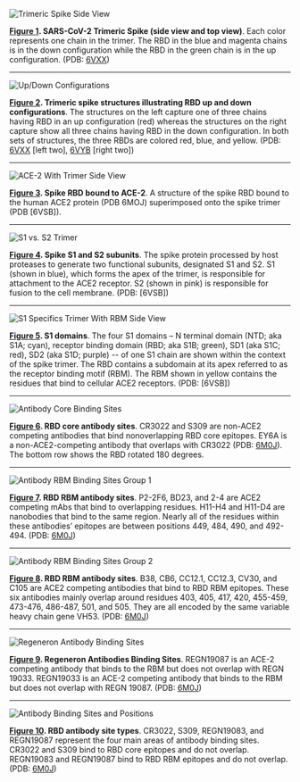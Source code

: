 <section id="fig1">

![Trimeric Spike Side View](rbd-structures/fig1.png#!width=35rem)

**[Figure 1](#fig1). SARS-CoV-2 Trimeric Spike (side view and top view)**. Each color represents one chain in the trimer. The RBD in the blue and magenta chains is in the down configuration while the RBD in the green chain is in the up configuration. (PDB: [6VXX])

[6VXX]: http://www.rcsb.org/structure/6VXX

</section>

----

<section id="fig2">

![Up/Down Configurations](rbd-structures/fig2.png#!width=70rem)

**[Figure 2](#fig2). Trimeric spike structures illustrating RBD up and down configurations**. The structures on the left capture one of three chains having RBD in an up configuration (red) whereas the structures on the right capture show all three chains having RBD in the down configuration. In both sets of structures, the three RBDs are colored red, blue, and yellow. (PDB: [6VXX] \[left two\], [6VYB] \[right two\])

[6VYB]: http://www.rcsb.org/structure/6VYB

</section>

----

<section id="fig3">

![ACE-2 With Trimer Side View](rbd-structures/fig3.png#!width=35rem)

**[Figure 3](#fig3). Spike RBD bound to ACE-2**. A structure of the spike RBD bound to the human ACE2 protein (PDB 6MOJ) superimposed onto the spike trimer (PDB [6VSB]).

</section>

----

<section id="fig4">

![S1 vs. S2 Trimer](rbd-structures/fig4.png#!width=20rem)

**[Figure 4](#fig4). Spike S1 and S2 subunits**. The spike protein processed by host proteases to generate two functional subunits, designated S1 and S2. S1 (shown in blue), which forms the apex of the trimer, is responsible for attachment to the ACE2 receptor. S2 (shown in pink) is responsible for fusion to the cell membrane. (PDB: [6VSB])

</section>

----

<section id="fig5">

![S1 Specifics Trimer With RBM Side View](rbd-structures/fig5.png#!width=70rem)

**[Figure 5](#fig5). S1 domains**. The four S1 domains – N terminal domain (NTD; aka S1A; cyan), receptor binding domain (RBD; aka S1B; green),  SD1 (aka S1C; red), SD2 (aka S1D; purple) -- of one S1 chain are shown within the context of the spike trimer. The RBD contains a subdomain at its apex referred to as the receptor binding motif (RBM). The RBM shown in yellow contains the residues that bind to cellular ACE2 receptors. (PDB: [6VSB])

</section>

----

<section id="fig6">

![Antibody Core Binding Sites](rbd-structures/fig6.png#!width=70rem)

**[Figure 6](#fig6). RBD core antibody sites**. CR3022 and S309 are non-ACE2 competing antibodies that bind nonoverlapping RBD core epitopes. EY6A is a non-ACE2-competing antibody that overlaps with CR3022 (PDB: [6M0J]). The bottom row shows the RBD rotated 180 degrees.

[6M0J]: http://www.rcsb.org/structure/6M0J

</section>

----

<section id="fig7">

![Antibody RBM Binding Sites Group 1](rbd-structures/fig7.png#!width=80rem)

**[Figure 7](#fig7). RBD RBM antibody sites**. P2-2F6, BD23, and 2-4 are ACE2 competing mAbs that bind to overlapping residues. H11-H4 and H11-D4 are nanobodies that bind to the same region. Nearly all of the residues within these antibodies’ epitopes are between positions 449, 484, 490, and 492-494. (PDB: [6M0J])

</section>

----

<section id="fig8">

![Antibody RBM Binding Sites Group 2](rbd-structures/fig8.png#!width=90rem)

**[Figure 8](#fig8). RBD RBM antibody sites**. B38, CB6, CC12.1, CC12.3, CV30, and C105 are ACE2 competing antibodies that bind to RBD RBM epitopes. These six antibodies mainly overlap around residues 403, 405, 417, 420, 455-459, 473-476, 486-487, 501, and 505. They are all encoded by the same variable heavy chain gene VH53. (PDB: [6M0J])

</section>

----

<section id="fig9">

![Regeneron Antibody Binding Sites](rbd-structures/fig9.png#!width=35rem)

**[Figure 9](#fig9). Regeneron Antibodies Binding Sites**. REGN19087 is an ACE-2 competing antibody that binds to the RBM but does not overlap with REGN 19033. REGN19033 is an ACE-2 competing antibody that binds to the RBM but does not overlap with REGN 19087. (PDB: [6M0J])

</section>

----

<section id="fig10">

![Antibody Binding Sites and Positions](rbd-structures/fig10.png#!width=70rem)

**[Figure 10](#fig10). RBD antibody site types**. CR3022, S309, REGN19083, and REGN19087 represent the four main areas of antibody binding sites. CR3022 and S309 bind to RBD core epitopes and do not overlap. REGN19083 and REGN19087 bind to RBD RBM epitopes and do not overlap. (PDB: [6M0J])

</section>
